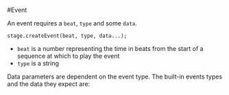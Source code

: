 

#Event

<p>An event requires a <code>beat</code>, <code>type</code> and some <code>data</code>.</p>
<pre><code class="language-js">stage<span class="token punctuation">.</span><span class="token function">createEvent</span><span class="token punctuation">(</span>beat<span class="token punctuation">,</span> type<span class="token punctuation">,</span> data<span class="token operator">...</span><span class="token punctuation">)</span><span class="token punctuation">;</span></code></pre>
<ul>
<li><code>beat</code> is a number representing the time in beats from the start of a
sequence at which to play the event</li>
<li><code>type</code> is a string</li>
</ul>
<p>Data parameters are dependent on the event type. The built-in
events types and the data they expect are:</p>






























